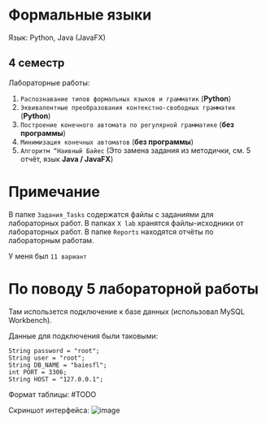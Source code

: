 
# Формальные языки

Язык: Python, Java (JavaFX)



## 4 семестр

Лабораторные работы:
1. `Распознавание типов формальных языков и грамматик` (**Python**)
2. `Эквивалентные преобразования контекстно-свободных грамматик` (**Python**)
3. `Построение конечного автомата по регулярной грамматике` (**без программы**)
4. `Минимизация конечных автоматов` (**без программы**)
5. `Алгоритм “Наивный Байес` (Это замена задания из методички, см. 5 отчёт, язык **Java / JavaFX**)


# Примечание

В папке `Задания_Tasks` содержатся файлы с заданиями для лабораторных работ.
В папках `X lab` хранятся файлы-исходники от лабораторных работ.
В папке `Reports` находятся отчёты по лабораторным работам.

У меня был `11 вариант`

# По поводу 5 лабораторной работы

Там использется подключение к базе данных (использовал MySQL Workbench).

Данные для подключения были таковыми:
```
String password = "root";
String user = "root";
String DB_NAME = "baiesfl";
int PORT = 3306;
String HOST = "127.0.0.1";
```

Формат таблицы: #TODO

Скриншот интерфейса:
![image](https://github.com/Kikuzawa/DSTU_VKB/Formal_Languages/Photo/screenshot_02122024_095953.png)

